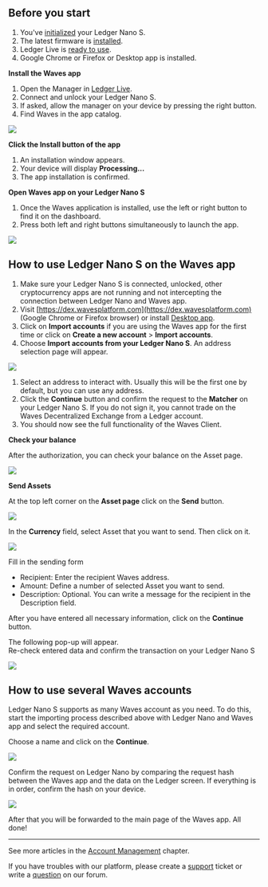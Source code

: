 ## Before you start

1. You've [initialized](https://support.ledgerwallet.com/hc/en-us/articles/360000613793) your Ledger Nano S.
2. The latest firmware is [installed](https://support.ledgerwallet.com/hc/en-us/articles/360002731113).
3. Ledger Live is [ready to use](https://support.ledgerwallet.com/hc/en-us/articles/360006395233).
4. Google Chrome or Firefox or Desktop app is installed.

**Install the Waves app**

1. Open the Manager in [Ledger Live](https://www.ledger.com/pages/ledger-live).
2. Connect and unlock your Ledger Nano S.
3. If asked, allow the manager on your device by pressing the right button.
4. Find Waves in the app catalog.

![](/_assets/ledger_nano_01.png)

**Click the Install button of the app**

1. An installation window appears.
2. Your device will display **Processing...**
3. The app installation is confirmed.

**Open Waves app on your Ledger Nano S**

1. Once the Waves application is installed, use the left or right button to find it on the dashboard.
2. Press both left and right buttons simultaneously to launch the app.

![](/_assets/ledger_nano_02.png)

## How to use Ledger Nano S on the Waves app

1. Make sure your Ledger Nano S is connected, unlocked, other cryptocurrency apps are not running and not intercepting the connection between Ledger Nano and Waves app.   
2. Visit [https://dex.wavesplatform.com](https://dex.wavesplatform.com) \(Google Chrome or Firefox browser\) or install [Desktop app](https://wavesplatform.com/products-wallet).  
3. Click on **Import accounts** if you are using the Waves app for the first time or click on **Create a new account** &gt; **Import accounts**.
4. Choose **Import accounts from your Ledger Nano S**. An address selection page will appear.

![](/_assets/ledger_nano_03.png)

1. Select an address to interact with. Usually this will be the first one by default, but you can use any address.
2. Click the **Continue** button and confirm the request to the **Matcher** on your Ledger Nano S. If you do not sign it, you cannot trade on the Waves Decentralized Exchange from a Ledger account.
3. You should now see the full functionality of the Waves Client.

**Check your balance**

After the authorization, you can check your balance on the Asset page.

![](/_assets/ledger_nano_04.png)

**Send Assets**

At the top left corner on the **Asset page** click on the **Send** button.

![](/_assets/ledger_nano_05.png)

In the **Currency** field, select Asset that you want to send. Then click on it.

![](/_assets/ledger_nano_06.png)

Fill in the sending form

* Recipient: Enter the recipient Waves address.
* Amount: Define a number of selected Asset you want to send.
* Description: Optional. You can write a message for the recipient in the Description field.

After you have entered all necessary information, click on the **Continue** button.

The following pop-up will appear.  
Re-check entered data and confirm the transaction on your Ledger Nano S

![](/_assets/ledger_nano_07.png)

## How to use several Waves accounts

Ledger Nano S supports as many Waves account as you need. To do this, start the importing process described above with Ledger Nano and Waves app and select the required account.

Choose a name and click on the **Continue**.

![](/_assets/ledger_nano_08.png)

Confirm the request on Ledger Nano by comparing the request hash between the Waves app and the data on the Ledger screen. If everything is in order, confirm the hash on your device.

![](/_assets/ledger_nano_09.png)

After that you will be forwarded to the main page of the Waves app. All done!

---



See more articles in the [Account Management](/waves-client/account-management.md) chapter.

If you have troubles with our platform, please create a [support](https://support.wavesplatform.com/) ticket or write a [question](https://forum.wavesplatform.com/) on our forum.

